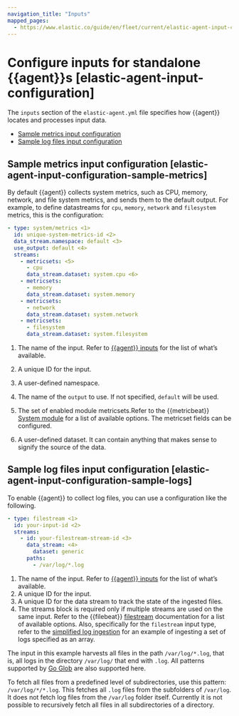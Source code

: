 ```yaml
---
navigation_title: "Inputs"
mapped_pages:
  - https://www.elastic.co/guide/en/fleet/current/elastic-agent-input-configuration.html
---
```


# Configure inputs for standalone {{agent}}s [elastic-agent-input-configuration]


The `inputs` section of the `elastic-agent.yml` file specifies how {{agent}} locates and processes input data.

* [Sample metrics input configuration](#elastic-agent-input-configuration-sample-metrics)
* [Sample log files input configuration](#elastic-agent-input-configuration-sample-logs)


## Sample metrics input configuration [elastic-agent-input-configuration-sample-metrics]

By default {{agent}} collects system metrics, such as CPU, memory, network, and file system metrics, and sends them to the default output. For example, to define datastreams for `cpu`, `memory`, `network` and `filesystem` metrics, this is the configuration:

```yaml
- type: system/metrics <1>
  id: unique-system-metrics-id <2>
  data_stream.namespace: default <3>
  use_output: default <4>
  streams:
    - metricsets: <5>
      - cpu
      data_stream.dataset: system.cpu <6>
    - metricsets:
      - memory
      data_stream.dataset: system.memory
    - metricsets:
      - network
      data_stream.dataset: system.network
    - metricsets:
      - filesystem
      data_stream.dataset: system.filesystem
```

1. The name of the input. Refer to [{{agent}} inputs](/reference/ingestion-tools/fleet/elastic-agent-inputs-list.md) for the list of what’s available.
2. A unique ID for the input.
3. A user-defined namespace.
4. The name of the `output` to use. If not specified, `default` will be used.
5. The set of enabled module metricsets.Refer to the {{metricbeat}} [System module](beats://docs/reference/metricbeat/metricbeat-module-system.md) for a list of available options. The metricset fields can be configured.

6. A user-defined dataset. It can contain anything that makes sense to signify the source of the data.



## Sample log files input configuration [elastic-agent-input-configuration-sample-logs]

To enable {{agent}} to collect log files, you can use a configuration like the following.

```yaml
- type: filestream <1>
  id: your-input-id <2>
  streams:
    - id: your-filestream-stream-id <3>
      data_stream: <4>
        dataset: generic
      paths:
        - /var/log/*.log
```

1. The name of the input. Refer to [{{agent}} inputs](/reference/ingestion-tools/fleet/elastic-agent-inputs-list.md) for the list of what’s available.
2. A unique ID for the input.
3. A unique ID for the data stream to track the state of the ingested files.
4. The streams block is required only if multiple streams are used on the same input. Refer to the {{filebeat}} [filestream](beats://docs/reference/filebeat/filebeat-input-filestream.md) documentation for a list of available options. Also, specifically for the `filestream` input type, refer to the [simplified log ingestion](/reference/ingestion-tools/fleet/elastic-agent-simplified-input-configuration.md) for an example of ingesting a set of logs specified as an array.


The input in this example harvests all files in the path `/var/log/*.log`, that is, all logs in the directory `/var/log/` that end with `.log`. All patterns supported by [Go Glob](https://golang.org/pkg/path/filepath/#Glob) are also supported here.

To fetch all files from a predefined level of subdirectories, use this pattern: `/var/log/*/*.log`. This fetches all `.log` files from the subfolders of `/var/log`. It does not fetch log files from the `/var/log` folder itself. Currently it is not possible to recursively fetch all files in all subdirectories of a directory.




